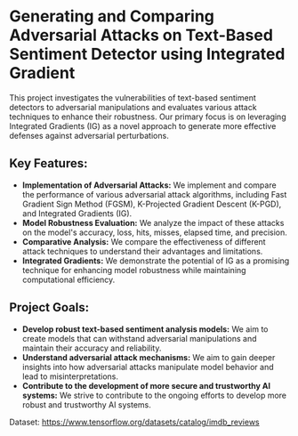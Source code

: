 # **Generating and Comparing Adversarial Attacks on Text-Based Sentiment Detector using Integrated Gradient**

This project investigates the vulnerabilities of text-based sentiment detectors to adversarial manipulations and evaluates various attack techniques to enhance their robustness. Our primary focus is on leveraging Integrated Gradients (IG) as a novel approach to generate more effective defenses against adversarial perturbations.
## Key Features:
- **Implementation of Adversarial Attacks:** We implement and compare the performance of various adversarial attack algorithms, including Fast Gradient Sign Method (FGSM), K-Projected Gradient Descent (K-PGD), and Integrated Gradients (IG).
- **Model Robustness Evaluation:** We analyze the impact of these attacks on the model's accuracy, loss, hits, misses, elapsed time, and precision.
- **Comparative Analysis:** We compare the effectiveness of different attack techniques to understand their advantages and limitations.
- **Integrated Gradients:** We demonstrate the potential of IG as a promising technique for enhancing model robustness while maintaining computational efficiency.
## Project Goals:
- **Develop robust text-based sentiment analysis models:** We aim to create models that can withstand adversarial manipulations and maintain their accuracy and reliability.
- **Understand adversarial attack mechanisms:** We aim to gain deeper insights into how adversarial attacks manipulate model behavior and lead to misinterpretations.
- **Contribute to the development of more secure and trustworthy AI systems:** We strive to contribute to the ongoing efforts to develop more robust and trustworthy AI systems.

Dataset: https://www.tensorflow.org/datasets/catalog/imdb_reviews
